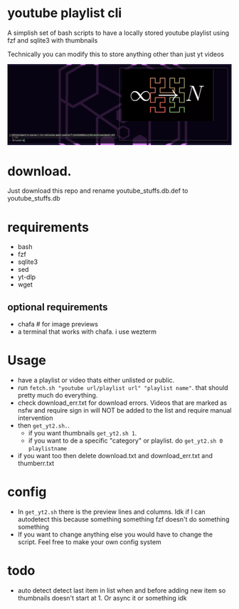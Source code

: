 # youtube playlist cli
A simplish set of bash scripts to have a locally stored youtube playlist using fzf and sqlite3 with thumbnails

Technically you can modify this to store anything other than just yt videos

![noimg](https://github.com/iceyrazor/youtube-playlist-cli/blob/main/example.png?raw=true)

# download.
Just download this repo and rename youtube_stuffs.db.def to youtube_stuffs.db

# requirements
- bash
- fzf
- sqlite3
- sed
- yt-dlp
- wget

## optional requirements
- chafa # for image previews
- a terminal that works with chafa. i use wezterm

# Usage
- have a playlist or video thats either unlisted or public.
- run ``fetch.sh "youtube url/playlist url" "playlist name"``.
that should pretty much do everything.
- check download_err.txt for download errors. Videos that are marked as nsfw and require sign in will NOT be added to the list and require manual intervention
- then ``get_yt2.sh.``.
    - if you want thumbnails ``get_yt2.sh 1``.
    - if you want to de a specific "category" or playlist. do ``get_yt2.sh 0 playlistname``
- if you want too then delete download.txt and download_err.txt and thumberr.txt

# config
- In ``get_yt2.sh`` there is the preview lines and columns. Idk if I can autodetect this because something something fzf doesn't do something something
- If you want to change anything else you would have to change the script. Feel free to make your own config system



# todo
- auto detect detect last item in list when and before adding new item so thumbnails doesn't start at 1. Or async it or something idk
